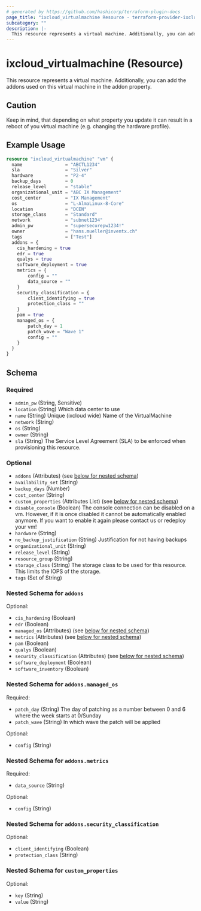 ```yaml
---
# generated by https://github.com/hashicorp/terraform-plugin-docs
page_title: "ixcloud_virtualmachine Resource - terraform-provider-ixcloud"
subcategory: ""
description: |-
  This resource represents a virtual machine. Additionally, you can add the addons used on this virtual machine in the addon property.
---
```


# ixcloud_virtualmachine (Resource)

This resource represents a virtual machine. Additionally, you can add the addons used on this virtual machine in the addon property.


## Caution

Keep in mind, that depending on what property you update it can result in a reboot of you virtual machine
(e.g. changing the hardware profile).

## Example Usage

```terraform
resource "ixcloud_virtualmachine" "vm" {
  name                = "ABCTL1234"
  sla                 = "Silver"
  hardware            = "P2-4"
  backup_days         = 0
  release_level       = "stable"
  organizational_unit = "ABC IX Management"
  cost_center         = "IX Management"
  os                  = "L-AlmaLinux-8-Core"
  location            = "DCEN"
  storage_class       = "Standard"
  network             = "subnet1234"
  admin_pw            = "supersecurepw1234!"
  owner               = "hans.mueller@inventx.ch"
  tags                = ["Test"]
  addons = {
    cis_hardening = true
    edr = true
    qualys = true
    software_deployment = true
    metrics = {
        config = ""
        data_source = ""
    }
    security_classification = {
        client_identifying = true
        protection_class = ""
    }
    pam = true
    managed_os = {
        patch_day = 1
        patch_wave = "Wave 1"
        config = ""
    }
  }
}
```

<!-- schema generated by tfplugindocs -->
## Schema

### Required

- `admin_pw` (String, Sensitive)
- `location` (String) Which data center to use
- `name` (String) Unique (ixcloud wide) Name of the VirtualMachine
- `network` (String)
- `os` (String)
- `owner` (String)
- `sla` (String) The Service Level Agreement (SLA) to be enforced when provisioning this resource.

### Optional

- `addons` (Attributes) (see [below for nested schema](#nestedatt--addons))
- `availability_set` (String)
- `backup_days` (Number)
- `cost_center` (String)
- `custom_properties` (Attributes List) (see [below for nested schema](#nestedatt--custom_properties))
- `disable_console` (Boolean) The console connection can be disabled on a vm. However, if it is once disabled it cannot be automatically enabled anymore. If you want to enable it again please contact us or redeploy your vm!
- `hardware` (String)
- `no_backup_justification` (String) Justification for not having backups
- `organizational_unit` (String)
- `release_level` (String)
- `resource_group` (String)
- `storage_class` (String) The storage class to be used for this resource. This limits the IOPS of the storage.
- `tags` (Set of String)

<a id="nestedatt--addons"></a>
### Nested Schema for `addons`

Optional:

- `cis_hardening` (Boolean)
- `edr` (Boolean)
- `managed_os` (Attributes) (see [below for nested schema](#nestedatt--addons--managed_os))
- `metrics` (Attributes) (see [below for nested schema](#nestedatt--addons--metrics))
- `pam` (Boolean)
- `qualys` (Boolean)
- `security_classification` (Attributes) (see [below for nested schema](#nestedatt--addons--security_classification))
- `software_deployment` (Boolean)
- `software_inventory` (Boolean)

<a id="nestedatt--addons--managed_os"></a>
### Nested Schema for `addons.managed_os`

Required:

- `patch_day` (String) The day of patching as a number between 0 and 6 where the week starts at 0/Sunday
- `patch_wave` (String) In which wave the patch will be applied

Optional:

- `config` (String)


<a id="nestedatt--addons--metrics"></a>
### Nested Schema for `addons.metrics`

Required:

- `data_source` (String)

Optional:

- `config` (String)


<a id="nestedatt--addons--security_classification"></a>
### Nested Schema for `addons.security_classification`

Optional:

- `client_identifying` (Boolean)
- `protection_class` (String)



<a id="nestedatt--custom_properties"></a>
### Nested Schema for `custom_properties`

Optional:

- `key` (String)
- `value` (String)